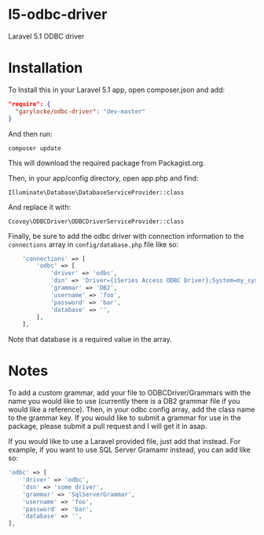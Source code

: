 l5-odbc-driver
==============

Laravel 5.1 ODBC driver

Installation
============

To Install this in your Laravel 5.1 app, open composer.json and add:

```json
"require": {
  "garylocke/odbc-driver": "dev-master"
}
```

And then run:

`composer update`

This will download the required package from Packagist.org.

Then, in your app/config directory, open app.php and find:

`Illuminate\Database\DatabaseServiceProvider::class`

And replace it with:

`Ccovey\ODBCDriver\ODBCDriverServiceProvider::class`

Finally, be sure to add the odbc driver with connection information to the `connections` array in `config/database.php` file like so:

```php
    'connections' => [
        'odbc' => [
            'driver' => 'odbc',
            'dsn' => 'Driver={iSeries Access ODBC Driver};System=my_system_name;',
            'grammar' => 'DB2',
            'username' => 'foo',
            'password' => 'bar',
            'database' => '',
        ],
    ],
```

Note that database is a required value in the array.

Notes
==========

To add a custom grammar, add your file to ODBCDriver/Grammars with the name you would like to use (currently there is a DB2 grammar file if you would like a reference). Then, in your odbc config array, add the class name to the grammar key. If you would like to submit a grammar for use in the package, please submit a pull request and I will get it in asap.

If you would like to use a Laravel provided file, just add that instead. For example, if you want to use SQL Server Gramamr instead, you can add like so:

```php
'odbc' => [
    'driver' => 'odbc',
    'dsn' => 'some driver',
    'grammar' => 'SqlServerGrammar',
    'username' => 'foo',
    'password' => 'bar',
    'database' => '',
],



